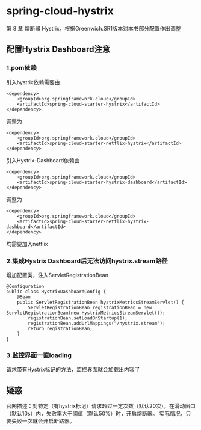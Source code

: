 # spring-cloud-hystrix
第 8 章 熔断器 Hystrix，根据Greenwich.SR1版本对本书部分配置作出调整
## 配置Hystrix Dashboard注意
### 1.pom依赖
引入hystrix依赖需要由
```
<dependency>
    <groupId>org.springframework.cloud</groupId>
    <artifactId>spring-cloud-starter-hystrix</artifactId>
</dependency>
```
调整为
```
<dependency>
    <groupId>org.springframework.cloud</groupId>
    <artifactId>spring-cloud-starter-netflix-hystrix</artifactId>
</dependency>
```
引入Hystrix-Dashboard依赖由
```
<dependency>
    <groupId>org.springframework.cloud</groupId>
    <artifactId>spring-cloud-starter-hystrix-dashboard</artifactId>
</dependency>
```
调整为
```
<dependency>
    <groupId>org.springframework.cloud</groupId>
    <artifactId>spring-cloud-starter-netflix-hystrix-dashboard</artifactId>
</dependency>
```
均需要加入netflix
### 2.集成Hystrix Dashboard后无法访问hystrix.stream路径
增加配置类，注入ServletRegistrationBean
```
@Configuration
public class HystrixDashboardConfig {
    @Bean
    public ServletRegistrationBean hystrixMetricsStreamServlet() {
        ServletRegistrationBean registrationBean = new ServletRegistrationBean(new HystrixMetricsStreamServlet());
        registrationBean.setLoadOnStartup(1);
        registrationBean.addUrlMappings("/hystrix.stream");
        return registrationBean;
    }
}
```
### 3.监控界面一直loading
请求带有Hystrix标记的方法，监控界面就会加载出内容了
## 疑惑
官网描述：对特定（有hystrix标记）请求超过一定次数（默认20次），在滑动窗口（默认10s）内，失败率大于阈值（默认50%）时，开启熔断器。
实际情况，只要失败一次就会开启断路器。

